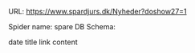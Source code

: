 URL: https://www.spardjurs.dk/Nyheder?doshow27=1

Spider name: spare
DB Schema:

date
title
link
content
